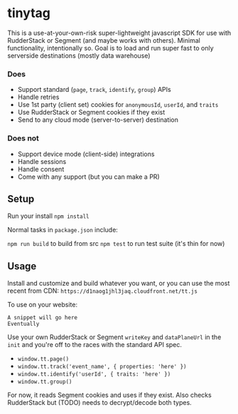 # tinytag

This is a use-at-your-own-risk super-lightweight javascript SDK for use with RudderStack or Segment (and maybe works with others). Minimal functionality, intentionally so. Goal is to load and run super fast to only serverside destinations (mostly data warehouse)

### Does
- Support standard (`page`, `track`, `identify`, `group`) APIs
- Handle retries
- Use 1st party (client set) cookies for `anonymousId`, `userId`, and `traits`
- Use RudderStack or Segment cookies if they exist
- Send to any cloud mode (server-to-server) destination

### Does not
- Support device mode (client-side) integrations
- Handle sessions
- Handle consent
- Come with any support (but you can make a PR)

## Setup
Run your install
`npm install`

Normal tasks in `package.json` include:

`npm run build` to build from src
`npm test` to run test suite (it's thin for now)

## Usage
Install and customize and build whatever you want, or you can use the most recent from CDN:
`https://d1naog1jhl3jaq.cloudfront.net/tt.js`

To use on your website:
```
A snippet will go here
Eventually
```

Use your own RudderStack or Segment `writeKey` and `dataPlaneUrl` in the `init` and you're off to the races with the standard API spec.

- `window.tt.page()`
- `window.tt.track('event_name', { properties: 'here' })`
- `window.tt.identify('userId', { traits: 'here' })`
- `window.tt.group()`

For now, it reads Segment cookies and uses if they exist. Also checks RudderStack but (TODO) needs to decrypt/decode both types. 

